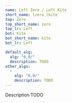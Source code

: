 ```yaml
---
name: Left Zero / Left Kite
short_name: lzero_lkite
top: Zero
top_short_name: zero
top_lr: Left
bot: Kite
bot_short_name: kite
bot_lr: Left

default_alg:
  alg: "0,0/"
  description: TODO
other_algs:
  -
    alg: "0,0/"
    description: TODO
---
```


Description TODO

